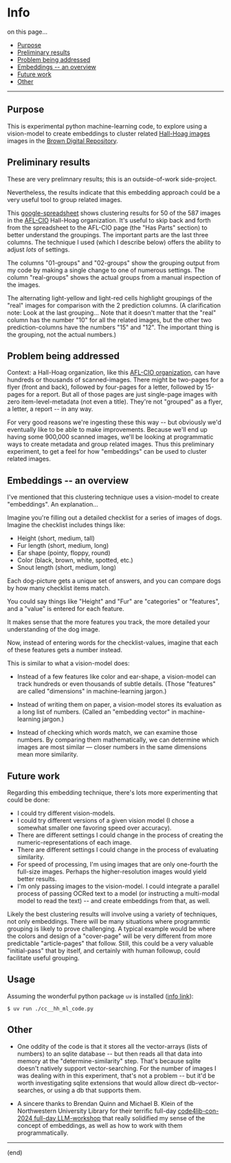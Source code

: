 # Info

on this page...
- [Purpose](#purpose)
- [Preliminary results](#preliminary-results)
- [Problem being addressed](#problem-being-addressed)
- [Embeddings -- an overview](#embeddings----an-overview)
- [Future work](#future-work)
- [Other](#other)

---


## Purpose

This is experimental python machine-learning code, to explore using a vision-model to create embeddings to cluster related [Hall-Hoag images][HH] images in the [Brown Digital Repository][BDR].

[HH]: <https://repository.library.brown.edu/studio/item/bdr:9r3a8c4a/>
[BDR]: <https://repository.library.brown.edu/studio/>


## Preliminary results

These are very prelimnary results; this is an outside-of-work side-project.

Nevertheless, the results indicate that this embedding approach could be a very useful tool to group related images.

This [google-spreadsheet][ggl] shows clustering results for 50 of the 587 images in the [AFL-CIO][AFL] Hall-Hoag organization. It's useful to skip back and forth from the spreadsheet to the AFL-CIO page (the "Has Parts" section) to better understand the groupings. The important parts are the last three columns. The technique I used (which I describe below) offers the ability to adjust _lots_ of settings. 

The columns "01-groups" and "02-groups" show the grouping output from my code by making a single change to one of numerous settings. The column "real-groups" shows the actual groups from a manual inspection of the images.

The alternating light-yellow and light-red cells highlight groupings of the "real" images for comparison with the 2 prediction columns. (A clarification note: Look at the last grouping... Note that it doesn't matter that the "real" column has the number "10" for all the related images, but the other two prediction-columns have the numbers "15" and "12". The important thing is the grouping, not the actual numbers.)

[ggl]: <https://docs.google.com/spreadsheets/d/10_lqr7n4qQ2e0zgZxXNt4rKIkLiTMlLg7UoLxF2G7Wc/>
[AFL]: <https://repository.library.brown.edu/studio/item/bdr:9r3a8c4a/>


## Problem being addressed

Context: a Hall-Hoag organization, like this [AFL-CIO organization][AFL], can have hundreds or thousands of scanned-images. There might be two-pages for a flyer (front and back), followed by four-pages for a letter, followed by 15-pages for a report. But all of those pages are just single-page images with zero item-level-metadata (not even a title). They're not "grouped" as a flyer, a letter, a report -- in any way.

For very good reasons we're ingesting these this way -- but obviously we'd eventually like to be able to make improvements. Because we'll end up having some 900,000 scanned images, we'll be looking at programmatic ways to create metadata and group related images. Thus this preliminary experiment,  to get a feel for how "embeddings" can be used to cluster related images.


## Embeddings -- an overview

I've mentioned that this clustering technique uses a vision-model to create "embeddings". An explanation...

Imagine you're filling out a detailed checklist for a series of images of dogs. Imagine the checklist includes things like:

- Height (short, medium, tall)
- Fur length (short, medium, long)
- Ear shape (pointy, floppy, round)
- Color (black, brown, white, spotted, etc.)
- Snout length (short, medium, long)

Each dog-picture gets a unique set of answers, and you can compare dogs by how many checklist items match.

You could say things like "Height" and "Fur" are "categories" or "features", and a "value" is entered for each feature.

It makes sense that the more features you track, the more detailed your understanding of the dog image.

Now, instead of entering words for the checklist-values, imagine that each of these features gets a number instead. 

This is similar to what a vision-model does:

- Instead of a few features like color and ear-shape, a vision-model can track hundreds or even thousands of subtle details. (Those "features" are called "dimensions" in machine-learning jargon.)

- Instead of writing them on paper, a vision-model stores its evaluation as a long list of numbers. (Called an "embedding vector" in machine-learning jargon.)

- Instead of checking which words match, we can examine those numbers. By comparing them mathematically, we can determine which images are most similar — closer numbers in the same dimensions mean more similarity.


## Future work

Regarding this embedding technique, there's lots more experimenting that could be done:

- I could try different vision-models.
- I could try different versions of a given vision model (I chose a somewhat smaller one favoring speed over accuracy).
- There are different settings I could change in the process of creating the numeric-representations of each image.
- There are different settings I could change in the process of evaluating similarity.
- For speed of processing, I'm using images that are only one-fourth the full-size images. Perhaps the higher-resolution images would yield better results.
- I'm only passing images to the vision-model. I could integrate a parallel process of passing OCRed text to a model (or instructing a multi-modal model to read the text) -- and create embeddings from that, as well.

Likely the best clustering results will involve using a variety of techniques, not only embeddings. There will be many situations where programmtic grouping is likely to prove challenging. A typical example would be where the colors and design of a "cover-page" will be very different from more predictable "article-pages" that follow. Still, this could be a very valuable "initial-pass" that by itself, and certainly with human followup, could facilitate useful grouping.


## Usage

Assuming the wonderful python package `uv` is installed ([info link][uv]):

```
$ uv run ./cc__hh_ml_code.py
```

[uv]: <https://docs.astral.sh/uv/>


## Other

- One oddity of the code is that it stores all the vector-arrays (lists of numbers) to an sqlite database -- but then reads all that data into memory at the "determine-similarity" step. That's because sqlite doesn't natively support vector-searching. For the number of images I was dealing with in this experiment, that's not a problem -- but it'd be worth  investigating sqlite extensions that would allow direct db-vector-searches, or using a db that supports them.

- A sincere thanks to Brendan Quinn and Michael B. Klein of the Northwestern University Library for their terrific full-day [code4lib-con-2024 full-day LLM-workshop][c4l-llm] that really solidified my sense of the concept of embeddings, as well as how to work with them programmatically. 

[c4l-llm]: <https://2024.code4lib.org/workshop/GenAI4Lib-A-Practical-Introduction-to-Large-Language-Models>

---

(end)